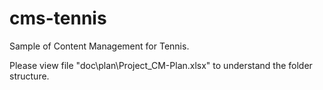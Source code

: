 # cms-tennis
Sample of Content Management for Tennis.

Please view file "doc\plan\Project_CM-Plan.xlsx" to understand the folder structure.